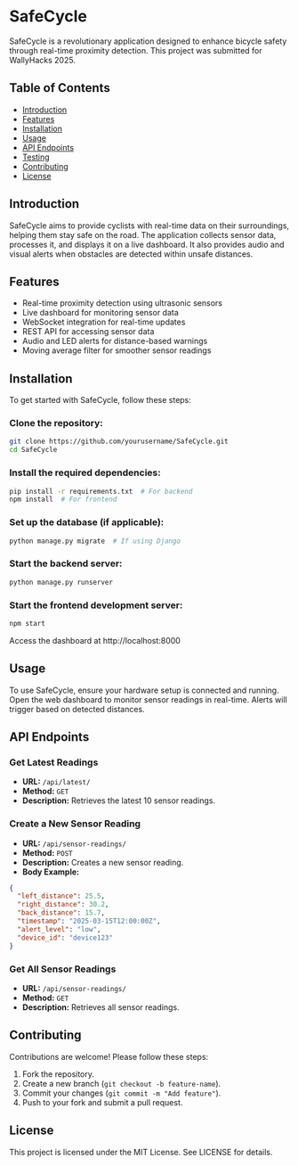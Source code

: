 # SafeCycle

SafeCycle is a revolutionary application designed to enhance bicycle safety through real-time proximity detection. This project was submitted for WallyHacks 2025.

## Table of Contents

- [Introduction](#introduction)
- [Features](#features)
- [Installation](#installation)
- [Usage](#usage)
- [API Endpoints](#api-endpoints)
- [Testing](#testing)
- [Contributing](#contributing)
- [License](#license)

## Introduction

SafeCycle aims to provide cyclists with real-time data on their surroundings, helping them stay safe on the road. The application collects sensor data, processes it, and displays it on a live dashboard. It also provides audio and visual alerts when obstacles are detected within unsafe distances.

## Features

- Real-time proximity detection using ultrasonic sensors
- Live dashboard for monitoring sensor data
- WebSocket integration for real-time updates
- REST API for accessing sensor data
- Audio and LED alerts for distance-based warnings
- Moving average filter for smoother sensor readings

## Installation

To get started with SafeCycle, follow these steps:

### Clone the repository:

```bash
git clone https://github.com/yourusername/SafeCycle.git
cd SafeCycle
```

### Install the required dependencies:

```bash
pip install -r requirements.txt  # For backend
npm install  # For frontend
```

### Set up the database (if applicable):

```bash
python manage.py migrate  # If using Django
```

### Start the backend server:

```bash
python manage.py runserver
```

### Start the frontend development server:

```bash
npm start
```

Access the dashboard at http://localhost:8000

## Usage

To use SafeCycle, ensure your hardware setup is connected and running. Open the web dashboard to monitor sensor readings in real-time. Alerts will trigger based on detected distances.

## API Endpoints

### Get Latest Readings

- **URL:** `/api/latest/`
- **Method:** `GET`
- **Description:** Retrieves the latest 10 sensor readings.

### Create a New Sensor Reading

- **URL:** `/api/sensor-readings/`
- **Method:** `POST`
- **Description:** Creates a new sensor reading.
- **Body Example:**

```json
{
  "left_distance": 25.5,
  "right_distance": 30.2,
  "back_distance": 15.7,
  "timestamp": "2025-03-15T12:00:00Z",
  "alert_level": "low",
  "device_id": "device123"
}
```

### Get All Sensor Readings

- **URL:** `/api/sensor-readings/`
- **Method:** `GET`
- **Description:** Retrieves all sensor readings.


## Contributing

Contributions are welcome! Please follow these steps:

1. Fork the repository.
2. Create a new branch (`git checkout -b feature-name`).
3. Commit your changes (`git commit -m "Add feature"`).
4. Push to your fork and submit a pull request.

## License

This project is licensed under the MIT License. See LICENSE for details.
